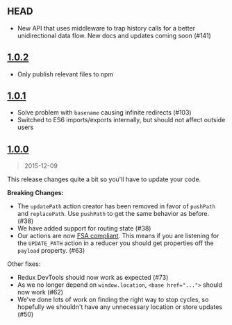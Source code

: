 
## HEAD

* New API that uses middleware to trap history calls for a better
  unidirectional data flow. New docs and updates coming soon (#141)

## [1.0.2](https://github.com/jlongster/redux-simple-router/compare/1.0.1...1.0.2)

* Only publish relevant files to npm

## [1.0.1](https://github.com/jlongster/redux-simple-router/compare/1.0.0...1.0.1)

* Solve problem with `basename` causing infinite redirects (#103)
* Switched to ES6 imports/exports internally, but should not affect outside users

## [1.0.0](https://github.com/jlongster/redux-simple-router/compare/0.0.10...1.0.0)
> 2015-12-09

This release changes quite a bit so you'll have to update your code.

**Breaking Changes:**

* The `updatePath` action creator has been removed in favor of `pushPath` and `replacePath`. Use `pushPath` to get the same behavior as before. (#38)
* We have added support for routing state (#38)
* Our actions are now [FSA compliant](https://github.com/acdlite/flux-standard-action). This means if you are listening for the `UPDATE_PATH` action in a reducer you should get properties off the `payload` property. (#63)

Other fixes:

* Redux DevTools should now work as expected (#73)
* As we no longer depend on `window.location`, `<base href="...">` should now work (#62)
* We've done lots of work on finding the right way to stop cycles, so hopefully we shouldn't have any unnecessary location or store updates (#50)
